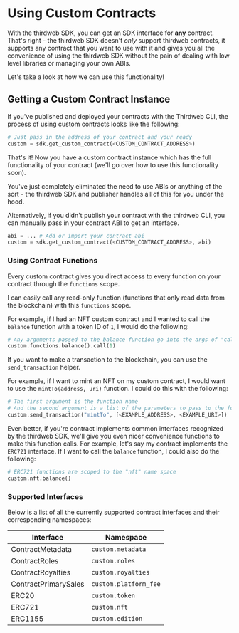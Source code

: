 # Using Custom Contracts

With the thirdweb SDK, you can get an SDK interface for **any** contract. That's right - the thirdweb SDK doesn't *only* support thirdweb contracts, it supports any contract that you want to use with it and gives you all the convenience of using the thirdweb SDK without the pain of dealing with low level libraries or managing your own ABIs.

Let's take a look at how we can use this functionality!

## Getting a Custom Contract Instance

If you've published and deployed your contracts with the Thirdweb CLI, the process of using custom contracts looks like the following:

```python
# Just pass in the address of your contract and your ready
custom = sdk.get_custom_contract(<CUSTOM_CONTRACT_ADDRESS>) 
```

That's it! Now you have a custom contract instance which has the full functionality of your contract (we'll go over how to use this functionality soon).

You've just completely eliminated the need to use ABIs or anything of the sort - the thirdweb SDK and publisher handles all of this for you under the hood.

Alternatively, if you didn't publish your contract with the thirdweb CLI, you can manually pass in your contract ABI to get an interface.

```python
abi = ... # Add or import your contract abi 
custom = sdk.get_custom_contract(<CUSTOM_CONTRACT_ADDRESS>, abi)
```

### Using Contract Functions

Every custom contract gives you direct access to every function on your contract through the `functions` scope. 

I can easily call any read-only function (functions that only read data from the blockchain) with this `functions` scope.

For example, if I had an NFT custom contract and I wanted to call the `balance` function with a token ID of `1`, I would do the following:

```python
# Any arguments passed to the balance function go into the args of "call"
custom.functions.balance().call(1)
```

If you want to make a transaction to the blockchain, you can use the `send_transaction` helper.

For example, if I want to mint an NFT on my custom contract, I would want to use the `mintTo(address, uri)` function. I could do this with the following:

```python
# The first argument is the function name
# And the second argument is a list of the parameters to pass to the function
custom.send_transaction("mintTo", [<EXAMPLE_ADDRESS>, <EXAMPLE_URI>])
```

Even better, if you're contract implements common interfaces recognized by the thirdweb SDK, we'll give you even nicer convenience functions to make this function calls. For example, let's say my contract implements the `ERC721` interface. If I want to call the `balance` function, I could also do the following:

```python
# ERC721 functions are scoped to the "nft" name space
custom.nft.balance()
```

### Supported Interfaces

Below is a list of all the currently supported contract interfaces and their corresponding namespaces:

| Interface      | Namespace |
| ----------- | ----------- |
| ContractMetadata     | `custom.metadata` |
| ContractRoles   | `custom.roles` |
| ContractRoyalties   | `custom.royalties` |
| ContractPrimarySales   | `custom.platform_fee` |
| ERC20   | `custom.token` |
| ERC721   | `custom.nft` |
| ERC1155   | `custom.edition` |
